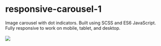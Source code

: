 # responsive-carousel-1
Image carousel with dot indicators. Built using SCSS and ES6 JavaScript. Fully responsive to work on mobile, tablet, and desktop. 
<br><br>
<a href="https://jeffnewcomer.github.io/responsive-carousel-1/"><img src="https://i.imgur.com/BrcypiW.png"></a>
